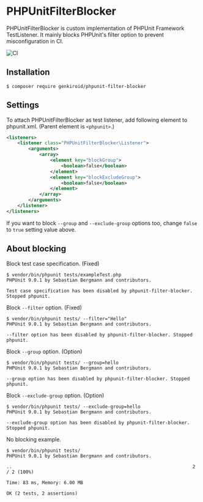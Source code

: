 # PHPUnitFilterBlocker

PHPUnitFilterBlocker is custom implementation of PHPUnit Framework TestListener. It mainly blocks PHPUnit's filter option to prevent misconfiguration in CI.

![CI](https://github.com/genkiroid/phpunit-filter-blocker/workflows/CI/badge.svg?branch=master)

## Installation

```
$ composer require genkiroid/phpunit-filter-blocker
```

## Settings

To attach PHPUnitFilterBlocker as test listener, add following element to phpunit.xml. (Parent element is `<phpunit>`.)

```xml
<listeners>
    <listener class="PHPUnitFilterBlocker\Listener">
        <arguments>
            <array>
                <element key="blockGroup">
                    <boolean>false</boolean>
                </element>
                <element key="blockExcludeGroup">
                    <boolean>false</boolean>
                </element>
            </array>
        </arguments>
    </listener>
</listeners>
```

If you want to block `--group` and `--exclude-group` options too, change `false` to `true` setting value above.

## About blocking

Block test case specification. (Fixed)
```
$ vendor/bin/phpunit tests/exampleTest.php
PHPUnit 9.0.1 by Sebastian Bergmann and contributors.

Test case specification has been disabled by phpunit-filter-blocker. Stopped phpunit.
```

Block `--filter` option. (Fixed)
```
$ vendor/bin/phpunit tests/ --filter="Hello"
PHPUnit 9.0.1 by Sebastian Bergmann and contributors.

--filter option has been disabled by phpunit-filter-blocker. Stopped phpunit.
```

Block `--group` option. (Option)
```
$ vendor/bin/phpunit tests/ --group=hello
PHPUnit 9.0.1 by Sebastian Bergmann and contributors.

--group option has been disabled by phpunit-filter-blocker. Stopped phpunit.
```

Block `--exclude-group` option. (Option)
```
$ vendor/bin/phpunit tests/ --exclude-group=hello
PHPUnit 9.0.1 by Sebastian Bergmann and contributors.

--exclude-group option has been disabled by phpunit-filter-blocker. Stopped phpunit.
```

No blocking example.
```
$ vendor/bin/phpunit tests/
PHPUnit 9.0.1 by Sebastian Bergmann and contributors.

..                                                                  2 / 2 (100%)

Time: 83 ms, Memory: 6.00 MB

OK (2 tests, 2 assertions)
```

